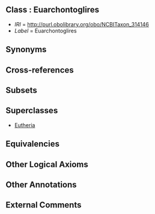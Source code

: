 
## Class : Euarchontoglires

 * *IRI* = http://purl.obolibrary.org/obo/NCBITaxon_314146
 * *Label* = Euarchontoglires

## Synonyms


## Cross-references


## Subsets


## Superclasses

 * [Eutheria](../../NCBITaxon/47/NCBITaxon_9347.md)

## Equivalencies


## Other Logical Axioms


## Other Annotations


## External Comments

